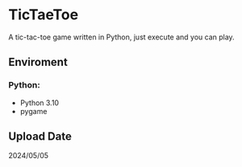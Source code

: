 # TicTaeToe
A tic-tac-toe game written in Python, just execute and you can play.


## Enviroment
### Python:
* Python 3.10
* pygame


## Upload Date
2024/05/05